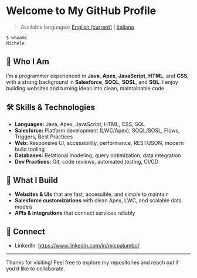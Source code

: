# Welcome to My GitHub Profile

> Available languages: [English (current)](./README.md) | [Italiano](./README.it.md)

```bash
$ whoami
Michele
```

## 👋 Who I Am

I’m a programmer experienced in **Java**, **Apex**, **JavaScript**, **HTML**, and **CSS**, with a strong background in **Salesforce**, **SOQL**, **SOSL**, and **SQL**. I enjoy building websites and turning ideas into clean, maintainable code.

## 🛠️ Skills & Technologies

- **Languages:** Java, Apex, JavaScript, HTML, CSS, SQL  
- **Salesforce:** Platform development (LWC/Apex), SOQL/SOSL, Flows, Triggers, Best Practices  
- **Web:** Responsive UI, accessibility, performance, REST/JSON, modern build tooling  
- **Databases:** Relational modeling, query optimization, data integration  
- **Dev Practices:** Git, code reviews, automated testing, CI/CD

## 🚀 What I Build

- **Websites & UIs** that are fast, accessible, and simple to maintain  
- **Salesforce customizations** with clean Apex, LWC, and scalable data models  
- **APIs & integrations** that connect services reliably

## 🤝 Connect

- LinkedIn: https://www.linkedin.com/in/micpalumbo/

---

Thanks for visiting! Feel free to explore my repositories and reach out if you’d like to collaborate.
